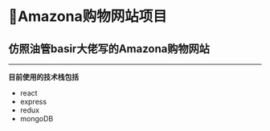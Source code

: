 # 🛫Amazona购物网站项目
## 仿照油管basir大佬写的Amazona购物网站
******
**目前使用的技术栈包括**
* react
* express
* redux
* mongoDB
